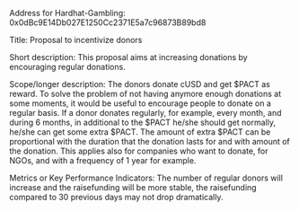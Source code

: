 
Address for Hardhat-Gambling: 0x0dBc9E14Db027E1250Cc2371E5a7c96873B89bd8
 
 
Title: Proposal to incentivize donors

Short description: This proposal aims at increasing donations by encouraging regular donations.

Scope/longer description: The donors donate cUSD and get $PACT as reward. To solve the problem of not having anymore enough donations at some moments, it would be useful to encourage people to donate on a regular basis. If a donor donates regularly, for example, every month, and during 6 months, in additional to the $PACT he/she should get normally, he/she can get some extra $PACT. The amount of extra $PACT can be proportional with the duration that the donation lasts for and with amount of the donation. This applies also for companies who want to donate, for NGOs, and with a frequency of 1 year for example.

Metrics or Key Performance Indicators: The number of regular donors will increase and the raisefunding will be more stable, the raisefunding compared to 30 previous days may not drop dramatically.

